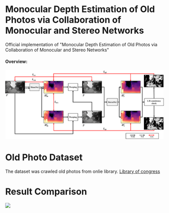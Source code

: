 # Monocular Depth Estimation of Old Photos via Collaboration of Monocular and Stereo Networks

Official implementation of "Monocular Depth Estimation of Old Photos via Collaboration of Monocular and Stereo Networks"

####  Overview:
<center>
<img src="https://github.com/rmawngh/Old-Photo-3D/blob/main/image/FrameWork.png" width="800"/>
</center>

# Old Photo Dataset

The dataset was crawled old photos from onlie library.
[Library of congress](https://www.loc.gov/pictures/)



# Result Comparison

<img src="https://github.com/rmawngh/Old-Photo-3D/blob/main/Paper/Result_Comparison.png">

